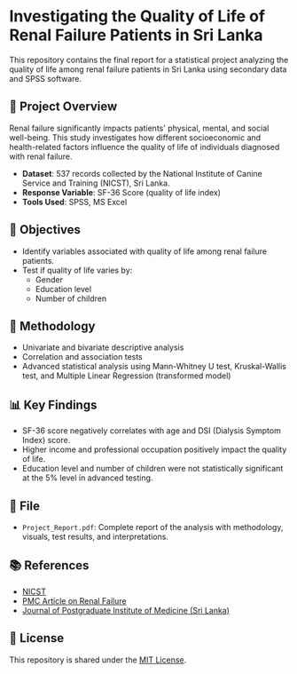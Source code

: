 # Investigating the Quality of Life of Renal Failure Patients in Sri Lanka

This repository contains the final report for a statistical project analyzing the quality of life among renal failure patients in Sri Lanka using secondary data and SPSS software.

## 📄 Project Overview

Renal failure significantly impacts patients' physical, mental, and social well-being. This study investigates how different socioeconomic and health-related factors influence the quality of life of individuals diagnosed with renal failure.

- **Dataset**: 537 records collected by the National Institute of Canine Service and Training (NICST), Sri Lanka.
- **Response Variable**: SF-36 Score (quality of life index)
- **Tools Used**: SPSS, MS Excel

## 🎯 Objectives

- Identify variables associated with quality of life among renal failure patients.
- Test if quality of life varies by:
  - Gender
  - Education level
  - Number of children

## 🧪 Methodology

- Univariate and bivariate descriptive analysis
- Correlation and association tests
- Advanced statistical analysis using Mann-Whitney U test, Kruskal-Wallis test, and Multiple Linear Regression (transformed model)

## 📊 Key Findings

- SF-36 score negatively correlates with age and DSI (Dialysis Symptom Index) score.
- Higher income and professional occupation positively impact the quality of life.
- Education level and number of children were not statistically significant at the 5% level in advanced testing.

## 📘 File

- `Project_Report.pdf`: Complete report of the analysis with methodology, visuals, test results, and interpretations.

## 📚 References

- [NICST](https://nicst.com/)
- [PMC Article on Renal Failure](https://www.ncbi.nlm.nih.gov/pmc/articles/PMC4639348/)
- [Journal of Postgraduate Institute of Medicine (Sri Lanka)](https://jpgim.sljol.info/articles/abstract/10.4038/jpgim.8126/)

## 📄 License

This repository is shared under the [MIT License](LICENSE).
